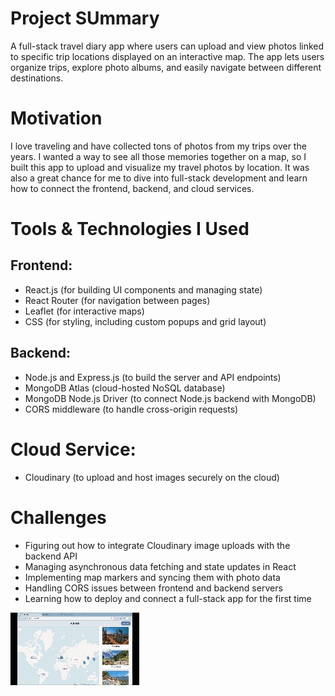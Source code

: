 # Project SUmmary


A full-stack travel diary app where users can upload and view photos linked to specific trip locations displayed on an interactive map. The app lets users organize trips, explore photo albums, and easily navigate between different destinations.

# Motivation
I love traveling and have collected tons of photos from my trips over the years. I wanted a way to see all those memories together on a map, so I built this app to upload and visualize my travel photos by location. It was also a great chance for me to dive into full-stack development and learn how to connect the frontend, backend, and cloud services.

# Tools & Technologies I Used

## Frontend:

- React.js (for building UI components and managing state)
- React Router (for navigation between pages)
- Leaflet (for interactive maps)
- CSS (for styling, including custom popups and grid layout)

## Backend:
- Node.js and Express.js (to build the server and API endpoints)
- MongoDB Atlas (cloud-hosted NoSQL database)
- MongoDB Node.js Driver (to connect Node.js backend with MongoDB)
- CORS middleware (to handle cross-origin requests)

# Cloud Service:
- Cloudinary (to upload and host images securely on the cloud)

# Challenges
- Figuring out how to integrate Cloudinary image uploads with the backend API
- Managing asynchronous data fetching and state updates in React
- Implementing map markers and syncing them with photo data
- Handling CORS issues between frontend and backend servers
- Learning how to deploy and connect a full-stack app for the first time

![Demo GIF](./project1/DEMO.gif)
